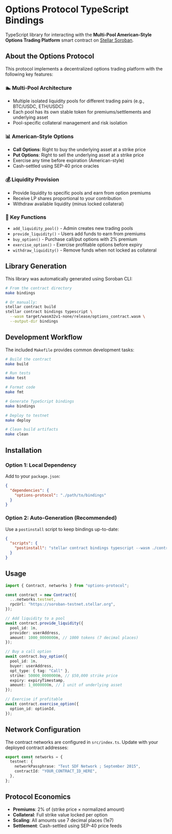 # Options Protocol TypeScript Bindings

TypeScript library for interacting with the **Multi-Pool American-Style Options Trading Platform** smart contract on [Stellar Soroban](https://soroban.stellar.org/).

## About the Options Protocol

This protocol implements a decentralized options trading platform with the following key features:

### 🏊 **Multi-Pool Architecture**

- Multiple isolated liquidity pools for different trading pairs (e.g., BTC/USDC, ETH/USDC)
- Each pool has its own stable token for premiums/settlements and underlying asset
- Pool-specific collateral management and risk isolation

### 📊 **American-Style Options**

- **Call Options**: Right to buy the underlying asset at a strike price
- **Put Options**: Right to sell the underlying asset at a strike price
- Exercise any time before expiration (American-style)
- Cash-settled using SEP-40 price oracles

### 💰 **Liquidity Provision**

- Provide liquidity to specific pools and earn from option premiums
- Receive LP shares proportional to your contribution
- Withdraw available liquidity (minus locked collateral)

### 🔧 **Key Functions**

- `add_liquidity_pool()` - Admin creates new trading pools
- `provide_liquidity()` - Users add funds to earn from premiums
- `buy_option()` - Purchase call/put options with 2% premium
- `exercise_option()` - Exercise profitable options before expiry
- `withdraw_liquidity()` - Remove funds when not locked as collateral

## Library Generation

This library was automatically generated using Soroban CLI:

```bash
# From the contract directory
make bindings

# Or manually:
stellar contract build
stellar contract bindings typescript \
  --wasm target/wasm32v1-none/release/options_contract.wasm \
  --output-dir bindings
```

## Development Workflow

The included `Makefile` provides common development tasks:

```bash
# Build the contract
make build

# Run tests
make test

# Format code
make fmt

# Generate TypeScript bindings
make bindings

# Deploy to testnet
make deploy

# Clean build artifacts
make clean
```

## Installation

### Option 1: Local Dependency

Add to your `package.json`:

```json
{
  "dependencies": {
    "options-protocol": "./path/to/bindings"
  }
}
```

### Option 2: Auto-Generation (Recommended)

Use a `postinstall` script to keep bindings up-to-date:

```json
{
  "scripts": {
    "postinstall": "stellar contract bindings typescript --wasm ./contract.wasm --output-dir ./node_modules/options-protocol"
  }
}
```

## Usage

```typescript
import { Contract, networks } from "options-protocol";

const contract = new Contract({
  ...networks.testnet,
  rpcUrl: "https://soroban-testnet.stellar.org",
});

// Add liquidity to a pool
await contract.provide_liquidity({
  pool_id: 1n,
  provider: userAddress,
  amount: 1000_0000000n, // 1000 tokens (7 decimal places)
});

// Buy a call option
await contract.buy_option({
  pool_id: 1n,
  buyer: userAddress,
  opt_type: { tag: "Call" },
  strike: 50000_0000000n, // $50,000 strike price
  expiry: expiryTimestamp,
  amount: 1_0000000n, // 1 unit of underlying asset
});

// Exercise if profitable
await contract.exercise_option({
  option_id: optionId,
});
```

## Network Configuration

The contract networks are configured in `src/index.ts`. Update with your deployed contract addresses:

```typescript
export const networks = {
  testnet: {
    networkPassphrase: "Test SDF Network ; September 2015",
    contractId: "YOUR_CONTRACT_ID_HERE",
  },
};
```

## Protocol Economics

- **Premiums**: 2% of (strike price × normalized amount)
- **Collateral**: Full strike value locked per option
- **Scaling**: All amounts use 7 decimal places (1e7)
- **Settlement**: Cash-settled using SEP-40 price feeds
